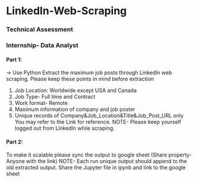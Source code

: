# LinkedIn-Web-Scraping

### Technical Assessment
### Internship- Data Analyst
#### Part 1:
-> Use Python
Extract the maximum job posts through LinkedIn web scraping. Please keep these points in mind
before extraction
1. Job Location: Worldwide except USA and Canada
2. Job Type- Full time and Contract
3. Work format- Remote
4. Maximum information of company and job poster
5. Unique records of Company&Job_Location&Title&Job_Post_URL only
You may refer to the Link for reference.
NOTE- Please keep yourself logged out from LinkedIn while scraping.
#### Part 2:
To make it scalable please sync the output to google sheet (Share property- Anyone with the link)
NOTE- Each run unique output should append to the old extracted output.
Share the Jupyter file in ipynb and link to the google sheet
